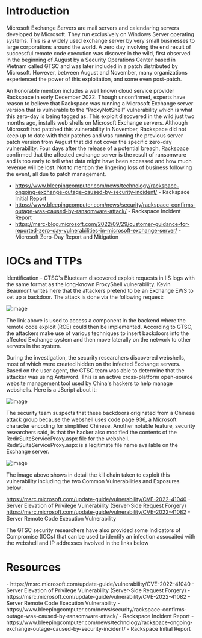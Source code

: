 <h1> Introduction </h1>
Microsoft Exchange Servers are mail servers and calendaring servers developed by Microsoft. They run exclusively on Windows Server operating systems. This is a widely used exchange server by very small businesses to large corporations around the world. A zero day involving the end result of successful remote code execution was discover in the wild, first observed in the beginning of August by a Security Operations Center based in Vietnam called GTSC and was later included in a patch distributed by Microsoft. However, between August and November, many organizations experienced the power of this exploitation, and some even post-patch.

An honorable mention includes a well known cloud service provider Rackspace in early December 2022. Though unconfirmed, experts have reason to believe that Rackspace was running a Microsoft Exchange server version that is vulnerable to the “ProxyNotShell” vulnerability which is what this zero-day is being tagged as. This exploit discovered in the wild just two months ago, installs web shells on Microsoft Exchange servers. Although Microsoft had patched this vulnerability in November, Rackspace did not keep up to date with their patches and was running the previous server patch version from August that did not cover the specific zero-day vulnerability. Four days after the release of a potential breach, Rackspace confirmed that the affected exchange server is the result of ransomware and is too early to tell what data might have been accessed and how much revenue will be lost. Not to mention the lingering loss of business following the event, all due to patch management.

- https://www.bleepingcomputer.com/news/technology/rackspace-ongoing-exchange-outage-caused-by-security-incident/ - Rackspace Initial Report
- https://www.bleepingcomputer.com/news/security/rackspace-confirms-outage-was-caused-by-ransomware-attack/ - Rackspace Incident Report
- https://msrc-blog.microsoft.com/2022/09/29/customer-guidance-for-reported-zero-day-vulnerabilities-in-microsoft-exchange-server/ - Microsoft Zero-Day Report and Mitigation

<h1> IOCs and TTPs </h1>
Identification - 
GTSC's Blueteam discovered exploit requests in IIS logs with the same format as the long-known ProxyShell vulnerability. Kevin Beaumont writes here that the attackers pretend to be an Exchange EWS to set up a backdoor. The attack is done via the following request:
<br>

![image](https://github.com/jake-44/Knowledge-Base/assets/72994837/3f21fbac-9d49-448c-8b58-0f3a1f0cc1dc)

The link above is used to access a component in the backend where the remote code exploit (RCE) could then be implemented. According to GTSC, the attackers make use of various techniques to insert backdoors into the affected Exchange system and then move laterally on the network to other servers in the system.

During the investigation, the security researchers discovered webshells, most of which were created hidden on the infected Exchange servers. Based on the user agent, the GTSC team was able to determine that the attacker was using Antsword. This is an active cross-platform open-source website management tool used by China's hackers to help manage webshells. Here is a JScript about it:

![image](https://github.com/jake-44/Knowledge-Base/assets/72994837/1ff88625-672b-488b-8aba-d6f235e28499)

The security team suspects that these backdoors originated from a Chinese attack group because the webshell uses code page 936, a Microsoft character encoding for simplified Chinese. Another notable feature, security researchers said, is that the hacker also modified the contents of the RedirSuiteServiceProxy.aspx file for the webshell. RedirSuiteServiceProxy.aspx is a legitimate file name available on the Exchange server.

![image](https://github.com/jake-44/Knowledge-Base/assets/72994837/9624efc1-2bf2-4972-b0f5-ea121cf558f5)

The image above shows in detail the kill chain taken to exploit this vulnerability including the two Common Vulnerabilities and Exposures below:

https://msrc.microsoft.com/update-guide/vulnerability/CVE-2022-41040 - Server Elevation of Privilege Vulnerability (Server-Side Request Forgery)
https://msrc.microsoft.com/update-guide/vulnerability/CVE-2022-41082 - Server Remote Code Execution Vulnerability 


The GTSC security researchers have also provided some Indicators of Compromise (IOCs) that can be used to identify an infection assocaited with the webshell and IP addresses involved in the links below


<h1> Resources </h1>
- https://msrc.microsoft.com/update-guide/vulnerability/CVE-2022-41040 - Server Elevation of Privilege Vulnerability (Server-Side Request Forgery)
- https://msrc.microsoft.com/update-guide/vulnerability/CVE-2022-41082 - Server Remote Code Execution Vulnerability 
- https://www.bleepingcomputer.com/news/security/rackspace-confirms-outage-was-caused-by-ransomware-attack/ - Rackspace Incident Report
- https://www.bleepingcomputer.com/news/technology/rackspace-ongoing-exchange-outage-caused-by-security-incident/ - Rackspace Initial Report
